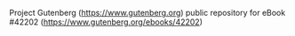 Project Gutenberg (https://www.gutenberg.org) public repository for eBook #42202 (https://www.gutenberg.org/ebooks/42202)
